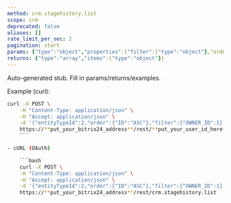 ```yaml
---
method: crm.stagehistory.list
scope: crm
deprecated: false
aliases: []
rate_limit_per_sec: 2
pagination: start
params: {"type":"object","properties":{"filter":{"type":"object"},"order":{"type":"object"},"select":{"type":"array","items":{"type":"string"}},"start":{"type":["integer","string"]}}}
returns: {"type":"array","items":{"type":"object"}}
---
```


Auto-generated stub. Fill in params/returns/examples.

Example (curl):

```bash
curl -X POST \
    -H "Content-Type: application/json" \
    -H "Accept: application/json" \
    -d '{"entityTypeId":2,"order":{"ID":"ASC"},"filter":{"OWNER_ID":1},"select":["ID","STAGE_ID","CREATED_TIME"]}' \
    https://**put_your_bitrix24_address**/rest/**put_your_user_id_here**/**put_your_webbhook_here**/crm.stagehistory.list
    ```

- cURL (OAuth)

    ```bash
    curl -X POST \
    -H "Content-Type: application/json" \
    -H "Accept: application/json" \
    -d '{"entityTypeId":2,"order":{"ID":"ASC"},"filter":{"OWNER_ID":1},"select":["ID","STAGE_ID","CREATED_TIME"],"auth":"**put_access_token_here**"}' \
    https://**put_your_bitrix24_address**/rest/crm.stagehistory.list
```
